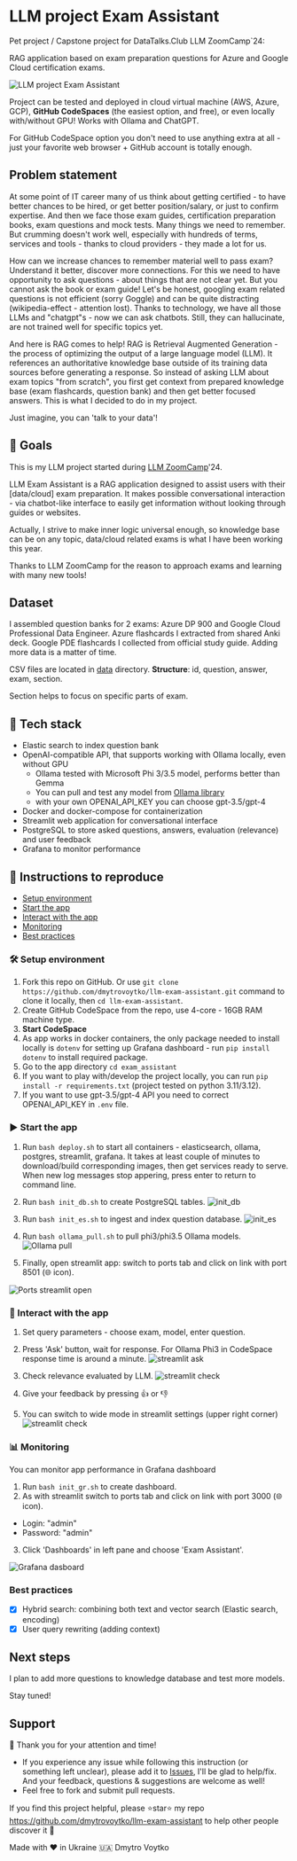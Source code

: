 # LLM project Exam Assistant

Pet project / Capstone project for DataTalks.Club LLM ZoomCamp`24: 

RAG application based on exam preparation questions for Azure and Google Cloud certification exams.

![LLM project Exam Assistant](/screenshots/llm-exam-assistant.png)

Project can be tested and deployed in cloud virtual machine (AWS, Azure, GCP), **GitHub CodeSpaces** (the easiest option, and free), or even locally with/without GPU! Works with Ollama and ChatGPT.

For GitHub CodeSpace option you don't need to use anything extra at all - just your favorite web browser + GitHub account is totally enough.

## Problem statement

At some point of IT career many of us think about getting certified - to have better chances to be hired, or get better position/salary, or just to confirm expertise.
And then we face those exam guides, certification preparation books, exam questions and mock tests. Many things we need to remember. But crumming doesn't work well, especially with hundreds of terms, services and tools - thanks to cloud providers - they made a lot for us.

How can we increase chances to remember material well to pass exam? Understand it better, discover more connections. For this we need to have opportunity to ask questions - about things that are not clear yet. 
But you cannot ask the book or exam guide! Let's be honest, googling exam related questions is not efficient (sorry Goggle) and can be quite distracting (wikipedia-effect - attention lost). 
Thanks to technology, we have all those LLMs and "chatgpt"s - now we can ask chatbots. Still, they can hallucinate, are not trained well for specific topics yet.

And here is RAG comes to help! RAG is Retrieval Augmented Generation - the process of optimizing the output of a large language model (LLM). It references an authoritative knowledge base outside of its training data sources before generating a response. So instead of asking LLM about exam topics "from scratch", you first get context from prepared knowledge base (exam flashcards, question bank) and then get better focused answers. This is what I decided to do in my project.

Just imagine, you can 'talk to your data'!

## 🎯 Goals

This is my LLM project started during [LLM ZoomCamp](https://github.com/DataTalksClub/llm-zoomcamp)'24.

LLM Exam Assistant is a RAG application designed to assist users with their [data/cloud] exam preparation. It makes possible conversational interaction - via chatbot-like interface to easily get information without looking through guides or websites.

Actually, I strive to make inner logic universal enough, so knowledge base can be on any topic, data/cloud related exams is what I have been working this year.

Thanks to LLM ZoomCamp for the reason to approach exams and learning with many new tools! 

## Dataset

I assembled question banks for 2 exams: Azure DP 900 and Google Cloud Professional Data Engineer.
Azure flashcards I extracted from shared Anki deck. Google PDE flashcards I collected from official study guide. Adding more data is a matter of time.

CSV files are located in [data](/data) directory. 
**Structure**: id, question, answer, exam, section.

Section helps to focus on specific parts of exam.

## :toolbox: Tech stack

- Elastic search to index question bank
- OpenAI-compatible API, that supports working with Ollama locally, even without GPU
    * Ollama tested with Microsoft Phi 3/3.5 model, performs better than Gemma
    * You can pull and test any model from [Ollama library](https://ollama.com/library)
    * with your own OPENAI_API_KEY you can choose gpt-3.5/gpt-4
- Docker and docker-compose for containerization
- Streamlit web application for conversational interface
- PostgreSQL to store asked questions, answers, evaluation (relevance) and user feedback
- Grafana to monitor performance

## 🚀 Instructions to reproduce

- [Setup environment](#hammer_and_wrench-setup-environment)
- [Start the app](#arrow_forward-start-the-app)
- [Interact with the app](#speech_balloon-interact-with-the-app)
- [Monitoring](#bar_chart-monitoring)
- [Best practices](#best-practices)

### :hammer_and_wrench: Setup environment

1. Fork this repo on GitHub. Or use `git clone https://github.com/dmytrovoytko/llm-exam-assistant.git` command to clone it locally, then `cd llm-exam-assistant`.
2. Create GitHub CodeSpace from the repo, use 4-core - 16GB RAM machine type.
3. **Start CodeSpace**
4. As app works in docker containers, the only package needed to install locally is `dotenv` for setting up Grafana dashboard - run `pip install dotenv` to install required package.
5. Go to the app directory `cd exam_assistant`
6. If you want to play with/develop the project locally, you can run `pip install -r requirements.txt` (project tested on python 3.11/3.12).
6. If you want to use gpt-3.5/gpt-4 API you need to correct OPENAI_API_KEY in `.env` file. 

### :arrow_forward: Start the app

1. Run `bash deploy.sh` to start all containers - elasticsearch, ollama, postgres, streamlit, grafana. It takes at least couple of minutes to download/build corresponding images, then get services ready to serve. When new log messages stop appering, press enter to return to command line. 
2. Run `bash init_db.sh` to create PostgreSQL tables.
![init_db](/screenshots/init_db.png)

3. Run `bash init_es.sh` to ingest and index question database.
![init_es](/screenshots/init_es.png)

4. Run `bash ollama_pull.sh` to pull phi3/phi3.5 Ollama models.
![Ollama pull](/screenshots/ollama_pulled.png)

5. Finally, open streamlit app: switch to ports tab and click on link with port 8501 (🌐 icon).

![Ports streamlit open](/screenshots/streamlit-open.png)

### :speech_balloon: Interact with the app

1. Set query parameters - choose exam, model, enter question.
2. Press 'Ask' button, wait for response. For Ollama Phi3 in CodeSpace response time is around a minute.
![streamlit ask](/screenshots/streamlit-00.png)

3. Check relevance evaluated by LLM.
![streamlit check](/screenshots/streamlit-02.png)

4. Give your feedback by pressing 👍 or 👎

5. You can switch to wide mode in streamlit settings (upper right corner)
![streamlit check](/screenshots/streamlit-03.png)

### :bar_chart: Monitoring

You can monitor app performance in Grafana dashboard

1. Run `bash init_gr.sh` to create dashboard.
2. As with streamlit switch to ports tab and click on link with port 3000 (🌐 icon).
- Login: "admin"
- Password: "admin"
3. Click 'Dashboards' in left pane and choose 'Exam Assistant'.

![Grafana dasboard](/screenshots/grafana.png)

### Best practices
 * [x] Hybrid search: combining both text and vector search (Elastic search, encoding)
 * [x] User query rewriting (adding context)

## Next steps

I plan to add more questions to knowledge database and test more models.

Stay tuned!

## Support

🙏 Thank you for your attention and time!

- If you experience any issue while following this instruction (or something left unclear), please add it to [Issues](/issues), I'll be glad to help/fix. And your feedback, questions & suggestions are welcome as well!
- Feel free to fork and submit pull requests.

If you find this project helpful, please ⭐️star⭐️ my repo 
https://github.com/dmytrovoytko/llm-exam-assistant to help other people discover it 🙏

Made with ❤️ in Ukraine 🇺🇦 Dmytro Voytko
